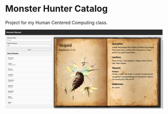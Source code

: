 # Monster Hunter Catalog
Project for my Human Centered Computing class.

![](https://github.com/albonkey/monster_hunter_catalog/blob/master/View.png)

